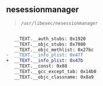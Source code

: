## nesessionmanager

> `/usr/libexec/nesessionmanager`

```diff

   __TEXT.__auth_stubs: 0x1920
   __TEXT.__objc_stubs: 0x7080
   __TEXT.__objc_methlist: 0x27bc
-  __TEXT.__info_plist: 0x47f
+  __TEXT.__info_plist: 0x47b
   __TEXT.__const: 0x88
   __TEXT.__gcc_except_tab: 0x14b0
   __TEXT.__objc_classname: 0x8a9

```
